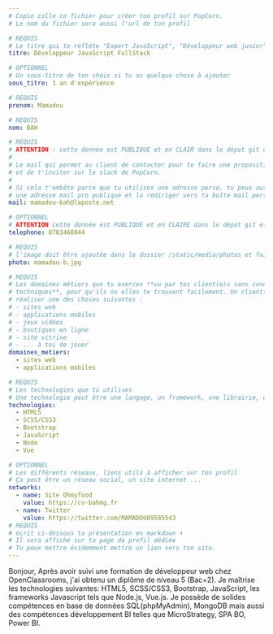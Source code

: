 ```yaml
---
# Copie colle ce fichier pour créer ton profil sur PopCorn.
# Le nom du fichier sera aussi l'url de ton profil

# REQUIS
# Le titre qui te refléte "Expert JavaScript", "Développeur web junior"
titre: Développeur JavaScript FullStack

# OPTIONNEL
# Un sous-titre de ton choix si tu as quelque chose à ajouter
sous_titre: 1 an d'expérience

# REQUIS
prenom: Mamadou

# REQUIS
nom: BAH

# REQUIS
# ATTENTION : cette donnée est PUBLIQUE et en CLAIR dans le dépot git et sur le site
#
# Le mail qui permet au client de contacter pour te faire une proposition de projet
# et de t'inviter sur le slack de PopCorn.
#
# Si cela t'embête parce que tu utilises une adresse perso, tu peux aussi te créer
# une adresse mail pro publique et la rediriger vers ta boîte mail perso
mail: mamadou-bah@laposte.net

# OPTIONNEL
# ATTENTION cette donnée est PUBLIQUE et en CLAIRE dans le dépot git et sur le site
telephone: 0783468044

# REQUIS
# l'image doit être ajoutée dans le dossier /static/media/photos et faire moins de 100ko !
photo: mamadou-b.jpg

# REQUIS
# Les domaines métiers que tu exerces **vu par tes client(e)s sans connaissances
# techniques**, pour qu'ils ou elles te trouvent facilement. Un client(e) veut par exemple
# réaliser une des choses suivantes :
# - sites web
# - applications mobiles
# - jeux vidéos
# - boutiques en ligne
# - site vitrine
# - ... à toi de jouer
domaines_metiers:
  - sites web
  - applications mobiles

# REQUIS
# Les technologies que tu utilises
# Une technologie peut être une langage, un framework, une librairie, un CMS ...
technologies:
  - HTML5
  - SCSS/CSS3
  - Bootstrap
  - JavaScript
  - Node
  - Vue

# OPTIONNEL
# Les différents réseaux, liens utils à afficher sur ton profil
# Ça peut être un réseau social, un site internet ...
networks:
  - name: Site Ohmyfood
    value: https://cv-bahmg.fr
  - name: Twitter
    value: https://twitter.com/MAMADOU09585543
# REQUIS
# écrit ci-dessous ta présentation en markdown ⬇️
# Il sera affiché sur ta page de profil dédiée
# Tu peux mettre évidemment mettre un lien vers ton site.
---
```

Bonjour,
Après avoir suivi une formation de développeur web chez OpenClassrooms, j'ai obtenu un diplôme de niveau 5 (Bac+2). Je maîtrise les technologies suivantes: HTML5, SCSS/CSS3, Bootstrap, JavaScript, les frameworks Javascript tels que Node.js, Vue.js. Je possède de solides compétences en base de données SQL(phpMyAdmin), MongoDB mais aussi des compétences développement BI telles que MicroStrategy, SPA BO, Power BI.
